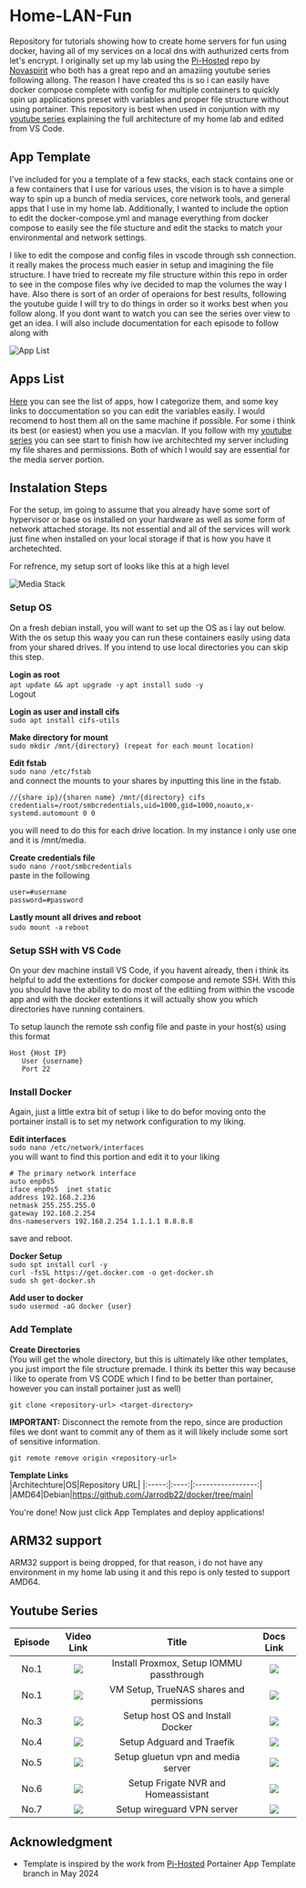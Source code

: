 # Home-LAN-Fun
Repository for tutorials showing how to create home servers for fun using docker, having all of my services on a local dns with authurized certs from let's encrypt. I originally set up my lab using the [Pi-Hosted](https://github.com/pi-hosted/pi-hosted) repo by [Novaspirit](https://www.youtube.com/channel/UCrjKdwxaQMSV_NDywgKXVmw) who both has a great repo and an amaziing youtube series following allong. The reason I have created ths is so i can easily have docker compose complete with config for multiple containers to quickly spin up applications preset with variables and proper file structure without using portainer. This repository is best when used in conjuntion with my [youtube series](www.youtube.com) explaining the full architecture of my home lab and edited from VS Code.

## App Template
I've included for you a template of a few stacks, each stack contains one or a few containers that I use for various uses, the vision is to have a simple way to spin up a bunch of media services, core network tools, and general apps that I use in my home lab. Additionally, I wanted to include the option to edit the docker-compose.yml and manage everything from docker compose to easily see the file stucture and edit the stacks to match your environmental and network settings.

I like to edit the compose and config files in vscode through ssh connection. it really makes the process much easier in setup and imagining the file structure. I have tried to recreate my file structure within this repo in order to see in the compose files why ive decided to map the volumes the way I have. Also there is sort of an order of operaions for best results, following the youtube guide I will try to do things in order so it works best when you follow along. If you dont want to watch you can see the series over view to get an idea. I will also include documentation for each episode to follow along with

![App List](build/images/apps.png)

## Apps List
[Here](/docs/App-Catalog.md) you can see the list of apps, how I categorize them, and some key links to doccumentation so you can edit the variables easily. I would recomend to host them all on the same machine if possible. For some i think its best (or easiest) when you use a macvlan. If you follow with my [youtube series](www.youtube.com) you can see start to finish how ive architechted my server including my file shares and permissions. Both of which I would say are essential for the media server portion.

## Instalation Steps
For the setup, im going to assume that you already have some sort of hypervisor or base os installed on your hardware as well as some form of network attached storage. Its not essential and all of the services will work just fine when installed on your local storage if that is how you have it archetechted.

For refrence, my setup sort of looks like this at a high level

![Media Stack](build/images/media%20stack.png)
 ### Setup OS
 On a fresh debian install, you will want to set up the OS as i lay out below. With the os setup this waay you can run these containers easily using data from your shared drives. If you intend to use local directories you can skip this step.

 **Login as root**<br>
 `apt update && apt upgrade -y`
 `apt install sudo -y`<br>
 Logout

 **Login as user and install cifs**<br>
 `sudo apt install cifs-utils`

 **Make directory for mount**<br>
 `sudo mkdir /mnt/{directory} (repeat for each mount location)`

 **Edit fstab**<br>
 `sudo nano /etc/fstab`<br>
 and connect the mounts to your shares by inputting this line in the fstab.
 ```
 //{share ip}/{sharen name} /mnt/{directory} cifs credentials=/root/smbcredentials,uid=1000,gid=1000,noauto,x-systemd.automount 0 0
 ```
 you will need to do this for each drive location. In my instance i only use one and it is /mnt/media.

 **Create credentials file**<br>
 `sudo nano /root/smbcredentials`<br>
 paste in the following
 ```
 user=#username
 password=#password
 ```

 **Lastly mount all drives and reboot**<br>
 `sudo mount -a`
 `reboot`<br>
 
 ### Setup SSH with VS Code
 On your dev machine install VS Code, if you havent already, then i think its helpful to add the extentions for docker compose and remote SSH. With this you should have the ability to do most of the editiing from within the vscode app and with the docker extentions it 
 will actually show you which directories have running containers.

 To setup launch the remote ssh config file and paste in your host(s) using this format
 ```
Host {Host IP}
    User {username}
    Port 22
```
 
 ### Install Docker
 Again, just a little extra bit of setup i like to do befor moving onto the portainer install is to set my network configuration to my liking.

 **Edit interfaces**<br>
 `sudo nano /etc/network/interfaces`<br>
 you will want to find this portion and edit it to your liking
 ```
 # The primary network interface
 auto enp0s5
 iface enp0s5  inet static
 address 192.168.2.236
 netmask 255.255.255.0
 gateway 192.168.2.254
 dns-nameservers 192.168.2.254 1.1.1.1 8.8.8.8
 ``` 
 save and reboot.<br>

 **Docker Setup**<br>
 `sudo spt install curl -y`<br>
 `curl -fsSL https://get.docker.com -o get-docker.sh`<br>
 `sudo sh get-docker.sh`<br>

 **Add user to docker**<br>
 `sudo usermod -aG docker {user}`

 ### Add Template

**Create Directories**<br>
  (You will get the whole directory, but this is ultimately like other templates, you just import the file structure premade. I think its better this way because i like to operate from VS CODE which I find to be better than portainer, however you can install portainer just as well)

 `git clone <repository-url> <target-directory>`<br>

 **IMPORTANT:** Disconnect the remote from the repo, since are production files we dont want to commit any of them as it will likely include some sort of sensitive information.
 
 `git remote remove origin <repository-url>`<br>

 
**Template Links**<br>
 |Architechture|OS|Repository URL|
 |:-----:|:----:|:-----------------:|
 |AMD64|Debian|https://github.com/Jarrodb22/docker/tree/main|

 You're done! Now just click App Templates and deploy applications!
 
## ARM32 support
ARM32 support is being dropped, for that reason, i do not have any environment in my home lab using it and this repo is only tested to support AMD64.

## Youtube Series
|Episode|Video Link|Title|Docs Link|
|:---:|:-----:|:-----------------------------:|:-----:|
|No.1| [![](/build/images/bearlan.png)](https://youtube.com) | Install Proxmox, Setup IOMMU passthrough | [![](./build/images/docs_icon.png)](/docs/ep1.md) |
|No.1| [![](/build/images/bearlan.png)](https://youtube.com) | VM Setup, TrueNAS shares and permissions| [![](./build/images/docs_icon.png)](/docs/ep2.md) |
|No.3| [![](/build/images/bearlan.png)](https://youtube.com) | Setup host OS and Install Docker | [![](./build/images/docs_icon.png)](/docs/ep3.md) |
|No.4| [![](/build/images/bearlan.png)](https://youtube.com) | Setup Adguard and Traefik | [![](./build/images/docs_icon.png)](/docs/ep4.md) |
|No.5| [![](/build/images/bearlan.png)](https://youtube.com) | Setup gluetun vpn and media server | [![](./build/images/docs_icon.png)](/docs/ep5.md) |
|No.6| [![](/build/images/bearlan.png)](https://youtube.com) | Setup Frigate NVR and Homeassistant | [![](./build/images/docs_icon.png)](/docs/ep6.md/) |
|No.7| [![](/build/images/bearlan.png)](https://youtube.com) | Setup wireguard VPN server | [![](./build/images/docs_icon.png)](/docs/ep7.md) |

## Acknowledgment
- Template is inspired by the work from [Pi-Hosted](https://github.com/pi-hosted/pi-hosted) Portainer App Template branch in May 2024
